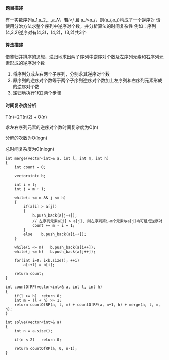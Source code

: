 #### 题目描述
有一实数序列𝑎_1,𝑎_2,…,𝑎_𝑁，若𝑖<𝑗 且 𝑎_𝑖>𝑎_𝑗，则(𝑎_𝑖,𝑎_𝑗)构成了一个逆序对
请使用分治方法求整个序列中逆序对个数，并分析算法的时间复杂性
例如：序列(4,3,2)逆序对有(4,3)，(4,2)，(3,2)共3个

#### 算法描述
借鉴归并排序的思想，递归地求出两子序列中逆序对个数及左序列元素和右序列元素形成的逆序对个数
1. 将序列分成左右两个子序列，分别求其逆序对个数
2. 原序列的逆序对个数等于两个子序列逆序对个数加上左序列和右序列元素形成的逆序对个数
3. 递归地执行1和2两个步骤

#### 时间复杂度分析

T(n)=2T(n/2) + O(n)

求左右序列元素的逆序对个数时间复杂度为O(n)

分解的次数为O(logn)

总时间复杂度为O(nlogn)

```
int merge(vector<int>& a, int l, int m, int h)
{
	int count = 0;

	vector<int> b;

	int i = l;
	int j = m + 1;

	while(i <= m && j <= h)
	{
		if(a[i] > a[j])
		{
			b.push_back(a[j++]);
			// 左序列元素a[i] > a[j], 则左序列第i-m个元素与a[j]均可组成逆序对
			count += m - i + 1;
		}
		else	b.push_back(a[i++]);
	}

	while(i <= m)	b.push_back(a[i++]);
	while(j <= h)	b.push_back(a[j++]);

	for(int i=0; i<b.size(); ++i)
		a[i+l] = b[i];

	return count;
}

int countOfRP(vector<int>& a, int l, int h)
{
	if(l >= h)	return 0;
	int m = (l + h) >> 1;
	return countOfRP(a, l, m) + countOfRP(a, m+1, h) + merge(a, l, m, h); 
}

int solve(vector<int>& a)
{
	int n = a.size();

	if(n < 2)	return 0;

	return countOfRP(a, 0, n-1);
}
```
